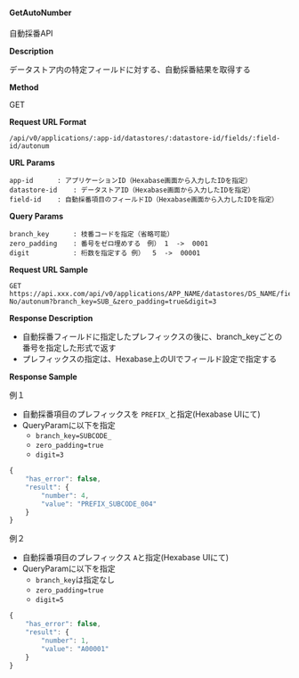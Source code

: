 #### GetAutoNumber

自動採番API

**Description**

データストア内の特定フィールドに対する、自動採番結果を取得する

**Method**

GET

**Request URL Format**

```text
/api/v0/applications/:app-id/datastores/:datastore-id/fields/:field-id/autonum
```

**URL Params**

```text
app-id      : アプリケーションID（Hexabase画面から入力したIDを指定）
datastore-id    : データストアID（Hexabase画面から入力したIDを指定）
field-id    : 自動採番項目のフィールドID（Hexabase画面から入力したIDを指定）
```

**Query Params**

```text
branch_key      : 枝番コードを指定（省略可能）
zero_padding    : 番号をゼロ埋めする　例） 1  ->  0001
digit           : 桁数を指定する 例）  5  ->  00001
```

**Request URL Sample**

```text
GET https://api.xxx.com/api/v0/applications/APP_NAME/datastores/DS_NAME/fields/Branch-No/autonum?branch_key=SUB_&zero_padding=true&digit=3
```

**Response Description**
- 自動採番フィールドに指定したプレフィックスの後に、branch_keyごとの番号を指定した形式で返す
- プレフィックスの指定は、Hexabase上のUIでフィールド設定で指定する

**Response Sample**

例１
- 自動採番項目のプレフィックスを `PREFIX_`と指定(Hexabase UIにて)
- QueryParamに以下を指定
  - `branch_key=SUBCODE_`
  - `zero_padding=true`
  - `digit=3`
```javascript
{
    "has_error": false,
    "result": {
        "number": 4,
        "value": "PREFIX_SUBCODE_004"
    }
}
```

例２
- 自動採番項目のプレフィックス `A`と指定(Hexabase UIにて)
- QueryParamに以下を指定
  - `branch_key`は指定なし
  - `zero_padding=true`
  - `digit=5`
```javascript
{
    "has_error": false,
    "result": {
        "number": 1,
        "value": "A00001"
    }
}
```

